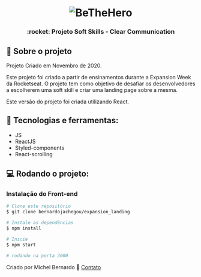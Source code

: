 <h1 align="center">
  <img alt="BeTheHero" title="Bethehero" src="https://imgur.com/ZndWws9.png" />
</h1>

<h3 align="center">
  :rocket: Projeto Soft Skills - Clear Communication
</h3>

## :book:    Sobre o projeto
<p>
Projeto Criado em Novembro de 2020.

Este projeto foi criado a partir de ensinamentos durante a Expansion Week da Rocketseat. O projeto tem como objetivo de desafiar os desenvolvedores a escolherem uma soft skill e criar uma landing page sobre a mesma.

Este versão do projeto foi criada utilizando React.
</p>

## :iphone:    Tecnologias e ferramentas:

<ul>
  <li>JS</li>
  <li>ReactJS</li>
  <li>Styled-components</li> 
  <li>React-scrolling</li> 
</ul>

## :computer:    Rodando o projeto:

### Instalação do Front-end

```bash
# Clone este repositório
$ git clone bernardojachegou/expansion_landing

# Instale as dependências
$ npm install

# Inicie
$ npm start

# rodando na porta 3000
```

Criado por Michel Bernardo :wave: [Contato](https://www.linkedin.com/in/bernardojachegou/)
